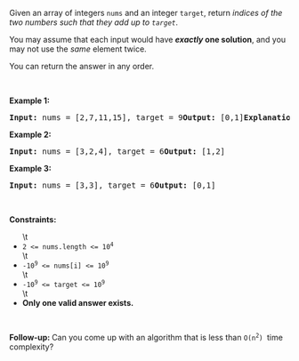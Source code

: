 <p>Given an array of integers <code>nums</code>&nbsp;and an integer <code>target</code>, return <em>indices of the two numbers such that they add up to <code>target</code></em>.</p><p>You may assume that each input would have <strong><em>exactly</em> one solution</strong>, and you may not use the <em>same</em> element twice.</p><p>You can return the answer in any order.</p><p>&nbsp;</p><p><strong class=\"example\">Example 1:</strong></p><pre><strong>Input:</strong> nums = [2,7,11,15], target = 9<strong>Output:</strong> [0,1]<strong>Explanation:</strong> Because nums[0] + nums[1] == 9, we return [0, 1].</pre><p><strong class=\"example\">Example 2:</strong></p><pre><strong>Input:</strong> nums = [3,2,4], target = 6<strong>Output:</strong> [1,2]</pre><p><strong class=\"example\">Example 3:</strong></p><pre><strong>Input:</strong> nums = [3,3], target = 6<strong>Output:</strong> [0,1]</pre><p>&nbsp;</p><p><strong>Constraints:</strong></p><ul>\t<li><code>2 &lt;= nums.length &lt;= 10<sup>4</sup></code></li>\t<li><code>-10<sup>9</sup> &lt;= nums[i] &lt;= 10<sup>9</sup></code></li>\t<li><code>-10<sup>9</sup> &lt;= target &lt;= 10<sup>9</sup></code></li>\t<li><strong>Only one valid answer exists.</strong></li></ul><p>&nbsp;</p><strong>Follow-up:&nbsp;</strong>Can you come up with an algorithm that is less than&nbsp;<code>O(n<sup>2</sup>)&nbsp;</code>time complexity?